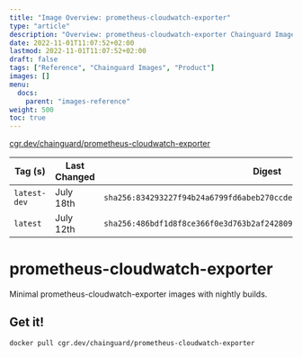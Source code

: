 ```yaml
---
title: "Image Overview: prometheus-cloudwatch-exporter"
type: "article"
description: "Overview: prometheus-cloudwatch-exporter Chainguard Image"
date: 2022-11-01T11:07:52+02:00
lastmod: 2022-11-01T11:07:52+02:00
draft: false
tags: ["Reference", "Chainguard Images", "Product"]
images: []
menu:
  docs:
    parent: "images-reference"
weight: 500
toc: true
---
```


[cgr.dev/chainguard/prometheus-cloudwatch-exporter](https://github.com/chainguard-images/images/tree/main/images/prometheus-cloudwatch-exporter)

| Tag (s)       | Last Changed | Digest                                                                    |
|---------------|--------------|---------------------------------------------------------------------------|
|  `latest-dev` | July 18th    | `sha256:834293227f94b24a6799fd6abeb270ccdef281d9d2e73b76d2e262e2954c37dd` |
|  `latest`     | July 12th    | `sha256:486bdf1d8f8ce366f0e3d763b2af2428094091b13c208dc5b04f3ee6fcfa4109` |

# prometheus-cloudwatch-exporter

Minimal prometheus-cloudwatch-exporter images with nightly builds.

## Get it!

```shell
docker pull cgr.dev/chainguard/prometheus-cloudwatch-exporter
```
